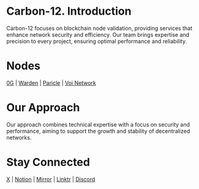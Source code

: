 # Carbon-12. Introduction

Carbon-12 focuses on blockchain node validation, providing services that enhance network security and efficiency. Our team brings expertise and precision to every project, ensuring optimal performance and reliability.

# Nodes

[0G](https://github.com/Carbon-12-Validator/12_0g_node) | [Warden](https://github.com/Carbon-12-Validator/warden) | [Paricle](https://github.com/Carbon-12-Validator/particle-serv) | [Voi Network](https://mirror.xyz/0xCe52723a9104C9AE78CaDC447eFa9c0B314751A8/LcBuaDWKhZ_OP4ZrKMfFlVL9HSOjb211qQw_Kai33cs)

# Our Approach

Our approach combines technical expertise with a focus on security and performance, aiming to support the growth and stability of decentralized networks.

# Stay Connected

[X](https://x.com/Carbon12nodes) | [Notion](https://snowy-toaster-c05.notion.site/Carbon-12-Blockchain-Validation-75eb266678344eb598c8af175bdfb703) | [Mirror](https://mirror.xyz/0xCe52723a9104C9AE78CaDC447eFa9c0B314751A8) | [Linktr](https://linktr.ee/carbon12nodes) | [Discord](https://discord.com/users/938709335784173588)


